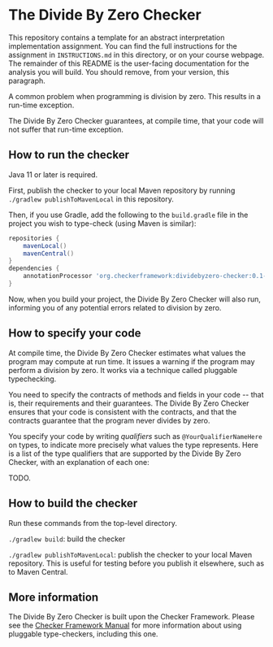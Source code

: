 # The Divide By Zero Checker

This repository contains a template for an abstract interpretation implementation
assignment. You can find the full instructions for the assignment in `INSTRUCTIONS.md`
in this directory, or on your course webpage.
The remainder of this README is the user-facing documentation for the analysis
you will build.
You should remove, from your version, this paragraph.

A common problem when programming is division by zero.
This results in a run-time exception.

The Divide By Zero Checker guarantees, at compile time, that your code will
not suffer that run-time exception.

## How to run the checker

Java 11 or later is required.

First, publish the checker to your local Maven repository by running
`./gradlew publishToMavenLocal` in this repository.

Then, if you use Gradle, add the following to the `build.gradle` file in
the project you wish to type-check (using Maven is similar):

```gradle
repositories {
    mavenLocal()
    mavenCentral()
}
dependencies {
    annotationProcessor 'org.checkerframework:dividebyzero-checker:0.1-SNAPSHOT'
}
```

Now, when you build your project, the Divide By Zero Checker will also run,
informing you of any potential errors related to division by zero.

## How to specify your code

At compile time, the Divide By Zero Checker estimates what values the program
may compute at run time.  It issues a warning if the program may
perform a division by zero.
It works via a technique called pluggable typechecking.

You need to specify the contracts of methods and fields in your code --
that is, their requirements and their guarantees.  The Divide By Zero Checker
ensures that your code is consistent with the contracts, and that the
contracts guarantee that the program never divides by zero.

You specify your code by writing *qualifiers* such as `@YourQualifierNameHere`
on types, to indicate more precisely what values the type represents.
Here is a list of the type qualifiers that are supported by
the Divide By Zero Checker, with an explanation of each one:

TODO.

## How to build the checker

Run these commands from the top-level directory.

`./gradlew build`: build the checker

`./gradlew publishToMavenLocal`: publish the checker to your local Maven repository.
This is useful for testing before you publish it elsewhere, such as to Maven Central.

## More information

The Divide By Zero Checker is built upon the Checker Framework.  Please see
the [Checker Framework Manual](https://checkerframework.org/manual/) for
more information about using pluggable type-checkers, including this one.
